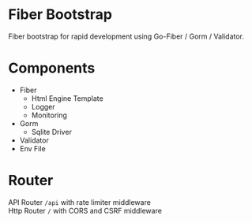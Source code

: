 # Fiber Bootstrap
Fiber bootstrap for rapid development using Go-Fiber / Gorm / Validator.

# Components
* Fiber
  * Html Engine Template
  * Logger
  * Monitoring
* Gorm
  * Sqlite Driver
* Validator  
* Env File

# Router 
API Router `/api` with rate limiter middleware  
Http Router `/` with CORS and CSRF middleware  


